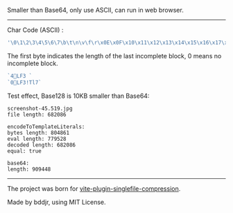 Smaller than Base64, only use ASCII, can run in web browser.

---

Char Code (ASCII) :

```js
'\0\1\2\3\4\5\6\7\b\t\n\v\f\r\x0E\x0F\x10\x11\x12\x13\x14\x15\x16\x17\x18\x19\x1A\x1B\x1C\x1D\x1E\x1F !"#$%&\'()*+,-./0123456789:;<=>?@ABCDEFGHIJKLMNOPQRSTUVWXYZ[\\]^_`abcdefghijklmnopqrstuvwxyz{|}~\x7F';
```

The first byte indicates the length of the last incomplete block, 0 means no incomplete block.

```js
`4LF3 `
`0LF3!Tl7`
```

Test effect, Base128 is 10KB smaller than Base64:

```
screenshot-45.519.jpg
file length: 682086

encodeToTemplateLiterals:
bytes length: 804861
eval length: 779528
decoded length: 682086
equal: true

base64:
length: 909448
```

---

The project was born for [vite-plugin-singlefile-compression](https://github.com/bddjr/vite-plugin-singlefile-compression).

Made by bddjr, using MIT License.
